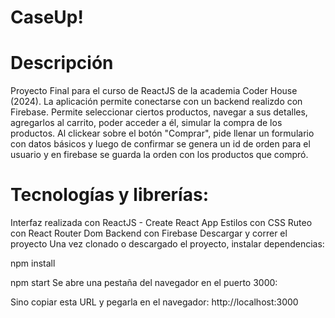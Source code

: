 # CaseUp!

# Descripción
Proyecto Final para el curso de ReactJS de la academia Coder House (2024). La aplicación permite conectarse con un backend realizdo con Firebase. Permite seleccionar ciertos productos, navegar a sus detalles, agregarlos al carrito, poder acceder a él, simular la compra de los productos. Al clickear sobre el botón "Comprar", pide llenar un formulario con datos básicos y luego de confirmar se genera un id de orden para el usuario y en firebase se guarda la orden con los productos que compró.

# Tecnologías y librerías:

Interfaz realizada con ReactJS - Create React App
Estilos con CSS
Ruteo con React Router Dom
Backend con Firebase
Descargar y correr el proyecto
Una vez clonado o descargado el proyecto, instalar dependencias:

npm install


npm start
Se abre una pestaña del navegador en el puerto 3000:

Sino copiar esta URL y pegarla en el navegador: http://localhost:3000
